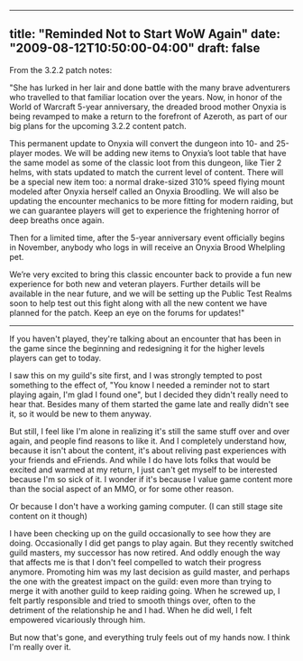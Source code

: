 
---
title: "Reminded Not to Start WoW Again"
date: "2009-08-12T10:50:00-04:00"
draft: false
---

From the 3.2.2 patch notes:

"She has lurked in her lair and done battle with the many brave adventurers who travelled to that familiar location over the years. Now, in honor of the World of Warcraft 5-year anniversary, the dreaded brood mother Onyxia is being revamped to make a return to the forefront of Azeroth, as part of our big plans for the upcoming 3.2.2 content patch.

This permanent update to Onyxia will convert the dungeon into 10- and 25-player modes. We will be adding new items to Onyxia’s loot table that have the same model as some of the classic loot from this dungeon, like Tier 2 helms, with stats updated to match the current level of content. There will be a special new item too: a normal drake-sized 310% speed flying mount modeled after Onyxia herself called an Onyxia Broodling. We will also be updating the encounter mechanics to be more fitting for modern raiding, but we can guarantee players will get to experience the frightening horror of deep breaths once again.

Then for a limited time, after the 5-year anniversary event officially begins in November, anybody who logs in will receive an Onyxia Brood Whelpling pet.

We’re very excited to bring this classic encounter back to provide a fun new experience for both new and veteran players. Further details will be available in the near future, and we will be setting up the Public Test Realms soon to help test out this fight along with all the new content we have planned for the patch. Keep an eye on the forums for updates!"

------

If you haven't played, they're talking about an encounter that has been in the game since the beginning and redesigning it for the higher levels players can get to today.

I saw this on my guild's site first, and I was strongly tempted to post something to the effect of, "You know I needed a reminder not to start playing again, I'm glad I found one", but I decided they didn't really need to hear that. Besides many of them started the game late and really didn't see it, so it would be new to them anyway.

But still, I feel like I'm alone in realizing it's still the same stuff over and over again, and people find reasons to like it. And I completely understand how, because it isn't about the content, it's about reliving past experiences with your friends and eFriends. And while I do have lots folks that would be excited and warmed at my return, I just can't get myself to be interested because I'm so sick of it. I wonder if it's because I value game content more than the social aspect of an MMO, or for some other reason.

Or because I don't have a working gaming computer. (I can still stage site content on it though)

I have been checking up on the guild occasionally to see how they are doing. Occasionally I did get pangs to play again. But they recently switched guild masters, my successor has now retired. And oddly enough the way that affects me is that I don't feel compelled to watch their progress anymore. Promoting him was my last decision as guild master, and perhaps the one with the greatest impact on the guild: even more than trying to merge it with another guild to keep raiding going. When he screwed up, I felt partly responsible and tried to smooth things over, often to the detriment of the relationship he and I had. When he did well, I felt empowered vicariously through him.

But now that's gone, and everything truly feels out of my hands now. I think I'm really over it.

